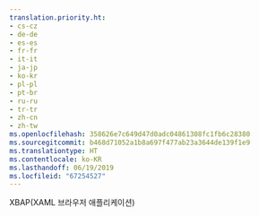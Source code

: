 ```yaml
---
translation.priority.ht:
- cs-cz
- de-de
- es-es
- fr-fr
- it-it
- ja-jp
- ko-kr
- pl-pl
- pt-br
- ru-ru
- tr-tr
- zh-cn
- zh-tw
ms.openlocfilehash: 358626e7c649d47d0adc04861308fc1fb6c28380
ms.sourcegitcommit: b468d71052a1b8a697f477ab23a3644de139f1e9
ms.translationtype: HT
ms.contentlocale: ko-KR
ms.lasthandoff: 06/19/2019
ms.locfileid: "67254527"
---
```

XBAP(XAML 브라우저 애플리케이션)